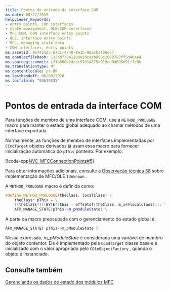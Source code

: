 ```yaml
---
title: Pontos de entrada da interface COM
ms.date: 03/27/2019
helpviewer_keywords:
- entry points, COM interfaces
- state management, OLE/COM interfaces
- MFC COM, COM interface entry points
- OLE, interface entry points
- MFC, managing state data
- COM interfaces, entry points
ms.assetid: 9e7421dc-0731-4748-9e1b-90acbaf26d77
ms.openlocfilehash: 132dd7394119081dcaeb098c2088782ff5d40ae4
ms.sourcegitcommit: c21b05042debc97d14875e019ee9d698691ffc0b
ms.translationtype: MT
ms.contentlocale: pt-BR
ms.lasthandoff: 06/09/2020
ms.locfileid: "84619335"
---
```

# <a name="com-interface-entry-points"></a>Pontos de entrada da interface COM

Para funções de membro de uma interface COM, use a `METHOD_PROLOGUE` macro para manter o estado global adequado ao chamar métodos de uma interface exportada.

Normalmente, as funções de membro de interfaces implementadas por `CCmdTarget` objetos derivados já usam essa macro para fornecer inicialização automática do `pThis` ponteiro. Por exemplo:

[!code-cpp[NVC_MFCConnectionPoints#5](codesnippet/cpp/com-interface-entry-points_1.cpp)]

Para obter informações adicionais, consulte a [Observação técnica 38](tn038-mfc-ole-iunknown-implementation.md) sobre implementação de MFC/OLE `IUnknown` .

A `METHOD_PROLOGUE` macro é definida como:

```cpp
#define METHOD_PROLOGUE(theClass, localClass) \
    theClass* pThis = \
    ((theClass*)((BYTE*)this - offsetof(theClass, m_x##localClass))); \
    AFX_MANAGE_STATE(pThis->m_pModuleState) \
```

A parte da macro preocupada com o gerenciamento do estado global é:

`AFX_MANAGE_STATE( pThis->m_pModuleState )`

Nessa expressão, *m_pModuleState* é considerada uma variável de membro do objeto contentor. Ele é implementado pela `CCmdTarget` classe base e é inicializado com o valor apropriado pelo `COleObjectFactory` , quando o objeto é instanciado.

## <a name="see-also"></a>Consulte também

[Gerenciando os dados de estado dos módulos MFC](managing-the-state-data-of-mfc-modules.md)
